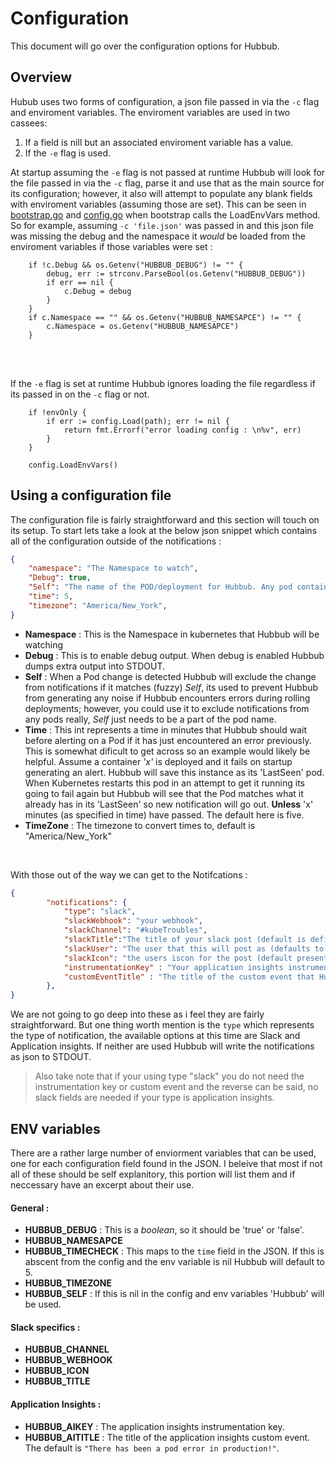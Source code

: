 # Configuration 
This document will go over the configuration options for Hubbub. 


## Overview
Hubub uses two forms of configuration, a json file passed in via the `-c` flag and enviroment variables. The enviroment variables are used in two cassees: 
1. If a field is nill but an associated enviroment variable has a value.
2. If the `-e` flag is used. 

At startup assuming the `-e` flag is not passed at runtime Hubbub will look for the file passed in via the `-c` flag, parse it and use that as the main source for its configuration; however, it also will attempt to populate any blank fields with enviroment variables (assuming those are set). This can be seen in <a href="bootstrap/bootstrap.go"> bootstrap.go</a> and <a href="models/config.go"> config.go</a> when bootstrap calls the LoadEnvVars method. So for example, assuming `-c 'file.json'` was passed in and this json file was missing the debug and the namespace it *would* be loaded from the enviroment variables if those variables were set :

```golang
	if !c.Debug && os.Getenv("HUBBUB_DEBUG") != "" {
		debug, err := strconv.ParseBool(os.Getenv("HUBBUB_DEBUG"))
		if err == nil {
			c.Debug = debug
		}
	}
	if c.Namespace == "" && os.Getenv("HUBBUB_NAMESAPCE") != "" {
		c.Namespace = os.Getenv("HUBBUB_NAMESAPCE")
	}
```

<br>
<br>

If the `-e` flag is set at runtime Hubbub ignores loading the file regardless if its passed in on the `-c` flag or not. 

```golang
	if !envOnly {
		if err := config.Load(path); err != nil {
			return fmt.Errorf("error loading config : \n%v", err)
		}
	}

	config.LoadEnvVars()
```


## Using a configuration file
The configuration file is fairly straightforward and this section will touch on its setup. To start lets take a look at the below json snippet which contains all of the configuration outside of the notifications :

```json
{
	"namespace": "The Namespace to watch",
	"Debug": true,
	"Self": "The name of the POD/deployment for Hubbub. Any pod containing this string will be excluded from notifications. ",
    "time": 5,
    "timezone": "America/New_York",
}
```

- **Namespace** : This is the Namespace in kubernetes that Hubbub will be watching
- **Debug** : This is to enable debug output. When debug is enabled Hubbub dumps extra output into STDOUT.
- **Self** : When a Pod change is detected Hubbub will exclude the change from notifications if it matches (fuzzy) *Self*, its used to prevent Hubbub from generating any noise if Hubbub encounters errors during rolling deployments; however, you could use it to exclude notifications from any pods really, *Self* just needs to be a part of the pod name.
- **Time** : This int represents a time in minutes that Hubbub should wait before alerting on a Pod if it has just encountered an error previously. This is somewhat dificult to get across so an example would likely be helpful. Assume a container *'x'* is deployed and it fails on startup generating an alert. Hubbub will save this instance as its 'LastSeen' pod. When Kubernetes restarts this pod in an attempt to get it running its going to fail again but Hubbub will see that the Pod matches what it already has in its 'LastSeen' so new notification will go out. **Unless** 'x' minutes (as specified in time) have passed. The default here is five.
- **TimeZone** : The timezone to convert times to, default is "America/New_York"

<br>

With those out of the way we can get to the Notifcations :

```json
{
    	"notifications": {
            "type": "slack",
            "slackWebhook": "your webhook",
            "slackChannel": "#kubeTroubles",
            "slackTitle":"The title of your slack post (default is defined in config.go)",
            "slackUser": "The user that this will post as (defaults to hubbub)",
            "slackIcon": "the users iscon for the post (default present in config.go)",
            "instrumentationKey" : "Your application insights instrumentation key",
            "customEventTitle" : "The title of the custom event that Hubbub will create in application insights", 
        },
}
```
We are not going to go deep into these as i feel they are fairly straightforward. But one thing worth mention is the `type` which represents the type of notification, the available options at this time are Slack and Application insights. If neither are used Hubbub will write the notifications as json to STDOUT.
 
> Also take note that if your using type "slack" you do not need the instrumentation key or custom event and the reverse can be said, no slack fields are needed if your type is application insights.

## ENV variables

There are a rather large number of enviorment variables that can be used, one for each configuration field found in the JSON. I beleive that most if not all of these should be self explanitory, this portion will list them and if neccessary have an excerpt about their use.

#### General : 
- **HUBBUB_DEBUG** : This is a *boolean*, so it should be 'true' or 'false'.
- **HUBBUB_NAMESAPCE**
- **HUBBUB_TIMECHECK** : This maps to the `time` field in the JSON. If this is abscent from the config and the env variable is nil Hubbub will default to 5.
- **HUBBUB_TIMEZONE**
- **HUBBUB_SELF** : If this is nil in the config and env variables 'Hubbub' will be used.

#### Slack specifics : 
- **HUBBUB_CHANNEL** 
- **HUBBUB_WEBHOOK**
- **HUBBUB_ICON**
- **HUBBUB_TITLE**

#### Application Insights :
- **HUBBUB_AIKEY** : The application insights instrumentation key.
- **HUBBUB_AITITLE** : The title of the application insights custom event. The default is `"There has been a pod error in production!"`.
